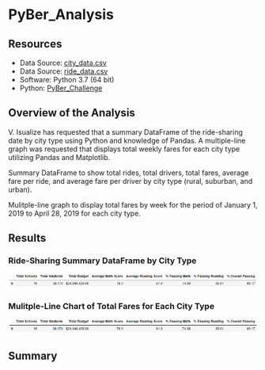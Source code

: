 # PyBer_Analysis

## Resources
- Data Source: [city_data.csv]()
- Data Source: [ride_data.csv]()
- Software: Python 3.7 (64 bit)
- Python: [PyBer_Challenge]()

## Overview of the Analysis

V. Isualize has requested that a summary DataFrame of the ride-sharing date by city type using Python and knowledge of Pandas.  A multiple-line graph was requested that displays total weekly fares for each city type utilizing Pandas and Matplotlib.

Summary DataFrame to show total rides, total drivers, total fares, average fare per ride, and average fare per driver by city type (rural, suburban, and urban).

Mulitple-line graph to display total fares by week for the period of January 1, 2019 to April 28, 2019 for each city type.

## Results

### Ride-Sharing Summary DataFrame by City Type
![PyBer_Summary](https://github.com/nkinsler/School_District_Analysis/blob/main/Analysis/Original_District_Summary.png)

### Mulitple-Line Chart of Total Fares for Each City Type
![PyBer_fare_summary](https://github.com/nkinsler/School_District_Analysis/blob/main/Analysis/Original_District_Summary.png)

## Summary
